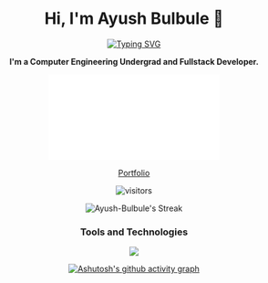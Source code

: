 <div align="center">
  <h1>Hi, I'm Ayush Bulbule 👋</h1>
  <!-- Rest of your content -->

[![Typing SVG](https://readme-typing-svg.demolab.com?font=Fira+Code&size=18&pause=1000&center=true&random=false&width=435&lines=Fullstack+Web+Developer;Cloud+and+DevOps+Enthusiast;Mobile+App+Developer;Distributed+Systems)](https://git.io/typing-svg)

**I'm a Computer Engineering Undergrad and Fullstack Developer.**


![Lottie Animation](./codeboy.json)

[Portfolio](https://ayushb.me)

<!-- Github profile visits -->

![visitors](https://visitor-badge.glitch.me/badge?page_id=ayush-bulbule.ayush-bulbule)

<!-- Github stats -->

![Ayush-Bulbule's Streak](https://github-readme-streak-stats.herokuapp.com/?user=Ayush-Bulbule&theme=vision-friendly-dark&hide_border=true)

<!-- Tools and Technologies -->

### Tools and Technologies

<!-- skill icons -->
<p align="center">
  <a href="https://ayushb.me" align="center">
    <img src="https://skillicons.dev/icons?i=c,cpp,html,css,figma,js,ts,react,nodejs,express,python,django,fastapi,tailwindcss,bootstrap,mui,md,scss,next,vercel,netlify,mongodb,mysql,postgresql,firebase,prisma,docker,kubernetes,gcp,aws,azure,java,kotlin,babel,bash,dart,flutter,redis,redux,qt,pug,ruby,rails,php,jquery,heroku,git,github,postman,vscode,regex&perline=16" />
  </a>
</p>


<!-- Contribution graph -->
[![Ashutosh's github activity graph](https://github-readme-activity-graph.vercel.app/graph?username=Ayush-Bulbule&bg_color=000000&color=0284c7&line=2563eb&point=0ea5e9&area=true&hide_border=true)](https://github.com/ashutosh00710/github-readme-activity-graph)

</div>